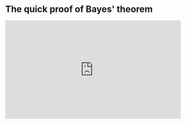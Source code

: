 # The quick proof of Bayes' theorem

<iframe width="560" height="315" src="https://www.youtube.com/embed/U_85TaXbeIo" frameborder="0" allow="accelerometer; autoplay; clipboard-write; encrypted-media; gyroscope; picture-in-picture" allowfullscreen></iframe>
